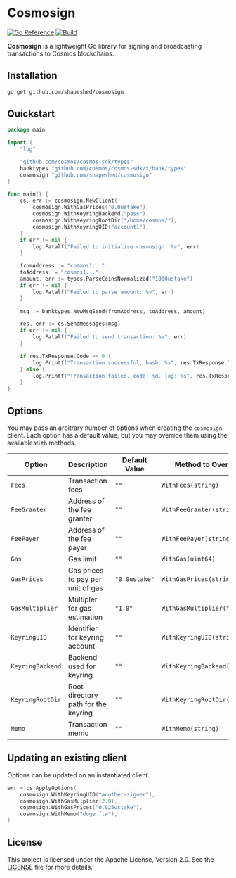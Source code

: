 # Cosmosign

[![Go Reference](https://pkg.go.dev/badge/github.com/shapeshed/cosmosign.svg)](https://pkg.go.dev/github.com/shapeshed/cosmosign)
[![Build](https://github.com/shapeshed/cosmosign/actions/workflows/build.yml/badge.svg)](https://github.com/shapeshed/cosmosign/actions/workflows/build.yml)

**Cosmosign** is a lightweight Go library for signing and broadcasting
transactions to Cosmos blockchains.

## Installation

```sh
go get github.com/shapeshed/cosmosign
```

## Quickstart

```go
package main

import (
	"log"

	"github.com/cosmos/cosmos-sdk/types"
	banktypes "github.com/cosmos/cosmos-sdk/x/bank/types"
	cosmosign "github.com/shapeshed/cosmosign"
)

func main() {
	cs, err := cosmosign.NewClient(
		cosmosign.WithGasPrices("0.0ustake"),
		cosmosign.WithKeyringBackend("pass"),
		cosmosign.WithKeyringRootDir("/home/cosmos/"),
		cosmosign.WithKeyringUID("account1"),
	)
	if err != nil {
		log.Fatalf("Failed to initialise cosmosign: %v", err)
	}

	fromAddress := "cosmos1..."
	toAddress := "cosmos1..."
	amount, err := types.ParseCoinsNormalized("1000ustake")
	if err != nil {
		log.Fatalf("Failed to parse amount: %v", err)
	}

	msg := banktypes.NewMsgSend(fromAddress, toAddress, amount)

	res, err := cs.SendMessages(msg)
	if err != nil {
		log.Fatalf("Failed to send transaction: %v", err)
	}

	if res.TxResponse.Code == 0 {
		log.Printf("Transaction successful, hash: %s", res.TxResponse.TxHash)
	} else {
		log.Printf("Transaction failed, code: %d, log: %s", res.TxResponse.Code, res.TxResponse.RawLog)
	}
}
```

## Options

You may pass an arbitrary number of options when creating the `cosmosign`
client. Each option has a default value, but you may override them using the
available `With` methods.

| Option           | Description                         | Default Value | Method to Override           |
| ---------------- | ----------------------------------- | ------------- | ---------------------------- |
| `Fees`           | Transaction fees                    | `""`          | `WithFees(string)`           |
| `FeeGranter`     | Address of the fee granter          | `""`          | `WithFeeGranter(string)`     |
| `FeePayer`       | Address of the fee payer            | `""`          | `WithFeePayer(string)`       |
| `Gas`            | Gas limit                           | `""`          | `WithGas(uint64)`            |
| `GasPrices`      | Gas prices to pay per unit of gas   | `"0.0ustake"` | `WithGasPrices(string)`      |
| `GasMultiplier`  | Multipler for gas estimation        | `"1.0"`       | `WithGasMultiplier(float64)` |
| `KeyringUID`     | Identifier for keyring account      | `""`          | `WithKeyringUID(string)`     |
| `KeyringBackend` | Backend used for keyring            | `""`          | `WithKeyringBackend(string)` |
| `KeyringRootDir` | Root directory path for the keyring | `""`          | `WithKeyringRootDir(string)` |
| `Memo`           | Transaction memo                    | `""`          | `WithMemo(string)`           |

## Updating an existing client

Options can be updated on an instantiated client.

```go
err = cs.ApplyOptions(
    cosmosign.WithKeyringUID("another-signer"),
    cosmosign.WithGasMulplier(2.0),
    cosmosign.WithGasPrices("0.025ustake"),
    cosmosign.WithMemo("doge ftw"),
)
```

## License

This project is licensed under the Apache License, Version 2.0. See the
[LICENSE][1] file for more details.

[1]: https://github.com/shapeshed/cosmosign/blob/main/LICENCE
